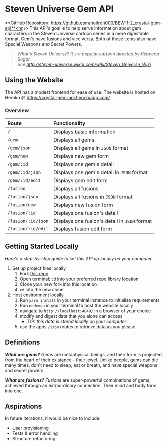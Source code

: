 # Steven Universe Gem API
**GitHub Repository: https://github.com/noltron000/BEW-1-2_crystal-gem-api**<hr />
This API's goal is to help serve information about gem characters in the Steven Universe cartoon series in a more digestable format. Gem's have fusions and vice versa. Both of these items also have Special Weapons and Secret Powers.

> *What's Steven Universe? It's a popular cartoon directed by Rebecca Sugar.<br />*
> *See http://steven-universe.wikia.com/wiki/Steven_Universe_Wiki*

## Using the Website
The API has a modest frontend for ease of use. The website is hosted on Heroku @ https://crystal-gem-api.herokuapp.com/

### Overview
| Route              | Functionality                                 |
|:-------------------|:----------------------------------------------|
| `/`                | Displays basic information                    |
| `/gem`             | Displays all gems                             |
| `/gem/json`        | Displays all gems in `JSON` format            |
| `/gem/new`         | Displays new gem form                         |
| `/gem/:id`         | Displays one gem's detail                     |
| `/gem/:id/json`    | Displays one gem's detail in `JSON` format    |
| `/gem/:id/edit`    | Displays gem edit form                        |
| `/fusion`          | Displays all fusions                          |
| `/fusion/json`     | Displays all fusions in `JSON` format         |
| `/fusion/new`      | Displays new fusion form                      |
| `/fusion/:id`      | Displays one fusion's detail                  |
| `/fusion/:id/json` | Displays one fusion's detail in `JSON` format |
| `/fusion/:id/edit` | Displays fusion edit form                     |

## Getting Started Locally
*Here's a step-by-step guide to set this API up locally on your computer.*
1. Set up project files locally
	1. Fork <a href="https://github.com/noltron000/BEW-1-2_crystal-gem-api">this repo</a>.
	1. Open terminal; `cd` into your preferred repo library location
	1. Clone your new fork into this location
	1. `cd` into the new clone
1. Host environment locally
	1. Run `yarn install` in your terminal instance to initialize requirements
	1. Run `nodemon` in your terminal to host the website locally
	1. navigate to `http://localhost:4040/` in a browser of your choice
	1. modify and digest data that you alone can access
		- TIP: *this data is stored locally on your computer*
	1. use the apps `/json` routes to retrieve data as you please

## Definitions
***What are gems?***
*Gems* are metaphysical beings, and their form is projected from the heart of their existance - their jewel. Unlike people, gems can die many times, don't need to sleep, eat or breath, and have special weapons and secret powers.

***What are fusions?***
*Fusions* are super-powerful combinations of gems, achieved through an extraordinary connection. Their mind and body form into one.

## Aspirations
In future iterations, it would be nice to include:
- User provisioning
- Tests & error handling
- Structure refactoring